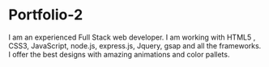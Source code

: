 # Portfolio-2
I am an experienced Full Stack web developer. I am working with HTML5 , CSS3, JavaScript, node.js, express.js, Jquery, gsap and all the frameworks. I offer the best designs with amazing animations and color pallets.
